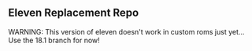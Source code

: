 Eleven Replacement Repo
------------------------------------------------------------
WARNING: This version of eleven doesn't work in custom roms just yet... Use the 18.1 branch for now!
